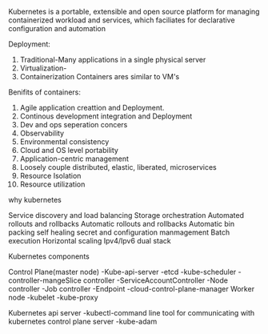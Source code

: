 Kubernetes is a portable, extensible and open source platform for managing containerized workload and services, which faciliates for declarative configuration and automation



Deployment:
1) Traditional-Many applications in a single physical server
2) Virtualization- 
3) Containerization
Containers ares similar to VM's




Benifits of containers:
1. Agile application creattion and Deployment.
2. Continous development integration and Deployment
3. Dev and ops seperation concers
4. Observability
5. Environmental consistency
5. Cloud and OS level portability
6. Application-centric management
7. Loosely couple distributed, elastic, liberated, microservices
8. Resource Isolation
9. Resource utilization 

why kubernetes

Service discovery and load balancing
Storage orchestration
Automated rollouts and rollbacks
Automatic rollouts and rollbacks
Automatic bin packing
self healing
secret and configuration manmagement
Batch execution
Horizontal scaling
Ipv4/Ipv6 dual stack




Kubernetes components

Control Plane(master node)
    -Kube-api-server
    -etcd
    -kube-scheduler
    -controller-mangeSlice controller
        -ServiceAccountController
        -Node controller
        -Job controller
        -Endpoint 
    -cloud-control-plane-manager
Worker node
    -kubelet
    -kube-proxy




Kubernetes api server
    -kubectl-command line tool for communicating with kubernetes control plane server
     -kube-adam
